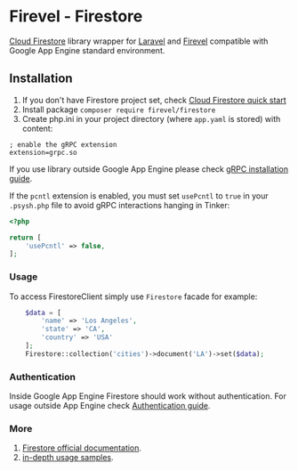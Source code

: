 # Firevel - Firestore
[Cloud Firestore](https://github.com/googleapis/google-cloud-php-firestore) library wrapper for [Laravel](https://www.laravel.com) and [Firevel](https://www.firevel.com) compatible with Google App Engine standard environment.

## Installation

1) If you don't have Firestore project set, check [Cloud Firestore quick start](https://firebase.google.com/docs/firestore/quickstart)
2) Install package `composer require firevel/firestore`
3) Create php.ini in your project directory (where `app.yaml` is stored) with content:
```
; enable the gRPC extension
extension=grpc.so
```
If you use library outside Google App Engine please check [gRPC installation guide](https://cloud.google.com/php/grpc).

If the `pcntl` extension is enabled, you must set `usePcntl` to `true` in your `.psysh.php` file to avoid gRPC interactions hanging in Tinker:
```php
<?php

return [
    'usePcntl' => false,
];
```

### Usage
To access FirestoreClient simply use `Firestore` facade for example:
```php
    $data = [
        'name' => 'Los Angeles',
        'state' => 'CA',
        'country' => 'USA'
    ];
    Firestore::collection('cities')->document('LA')->set($data);
```

### Authentication
Inside Google App Engine Firestore should work without authentication. For usage outside App Engine check [Authentication guide](https://github.com/googleapis/google-cloud-php/blob/master/AUTHENTICATION.md).


### More
1. [Firestore official documentation](https://cloud.google.com/firestore/docs/).
2. [in-depth usage samples](https://github.com/GoogleCloudPlatform/php-docs-samples/tree/master/firestore).
